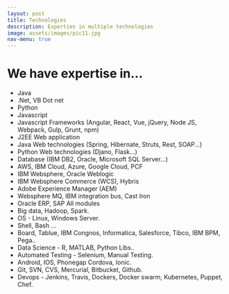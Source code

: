 ```yaml
---
layout: post
title: Technologies
description: Experties in multiple technologies 
image: assets/images/pic11.jpg
nav-menu: true
---
```


# We have expertise in...

* Java
* .Net, VB Dot net
* Python
* Javascript
* Javascript Frameworks (Angular, React, Vue, jQuery, Node JS, Webpack, Gulp, Grunt, npm)
* J2EE Web application
* Java Web technologies  (Spring, Hibernate, Struts, Rest, SOAP...)
* Python Web technologies (Djano, Flask...)
* Database (IBM DB2, Oracle, Microsoft SQL Server...)
* AWS, IBM Cloud, Azure, Google Cloud, PCF
* IBM Websphere, Oracle Weblogic
* IBM Websphere Commerce (WCS), Hybris
* Adobe Experience Manager (AEM)
* Websphere MQ, IBM integration bus, Cast Iron
* Oracle ERP, SAP All modules
* Big data, Hadoop, Spark.
* OS - Linux, Windows Server.
* Shell, Bash ...
* Board, Tablue, IBM Congnos, Informatica, Salesforce, Tibco, IBM BPM, Pega..
* Data Science - R, MATLAB, Python Libs..
* Automated Testing - Selenium, Manual Testing. 
* Android, IOS, Phonegap Cordova, Ionic.
* Git, SVN, CVS, Mercurial, Bitbucket, Github.
* Devops - Jenkins, Travis, Dockers, Docker swarm, Kubernetes, Puppet, Chef. 

 




